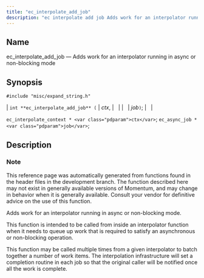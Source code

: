 ```yaml
---
title: "ec_interpolate_add_job"
description: "ec interpolate add job Adds work for an interpolator running in async or non blocking mode int ec interpolate add job ctx job ec interpolate context ctx ec async job job This reference page was automatically generated from functions found in the header files in the development branch The function..."
---
```


<a name="apis.ec_interpolate_add_job"></a> 
## Name

ec_interpolate_add_job — Adds work for an interpolator running in async or non-blocking mode

## Synopsis

`#include "misc/expand_string.h"`

| `int **ec_interpolate_add_job** (` | <var class="pdparam">ctx</var>, |   |
|   | <var class="pdparam">job</var>`)`; |   |

`ec_interpolate_context * <var class="pdparam">ctx</var>`;
`ec_async_job * <var class="pdparam">job</var>`;<a name="idp53315328"></a> 
## Description

### Note

This reference page was automatically generated from functions found in the header files in the development branch. The function described here may not exist in generally available versions of Momentum, and may change in behavior when it is generally available. Consult your vendor for definitive advice on the use of this function.

Adds work for an interpolator running in async or non-blocking mode.

This function is intended to be called from inside an interpolator function when it needs to queue up work that is required to satisfy an asynchronous or non-blocking operation.

This function may be called multiple times from a given interpolator to batch together a number of work items. The interpolation infrastructure will set a completion routine in each job so that the original caller will be notified once all the work is complete.